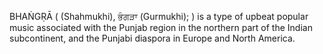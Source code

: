 BHAṄGṚĀ ( (Shahmukhi), ਭੰਗੜਾ (Gurmukhi); ) is a type of upbeat popular music associated with the Punjab region in the northern part of the Indian subcontinent, and the Punjabi diaspora in Europe and North America.
